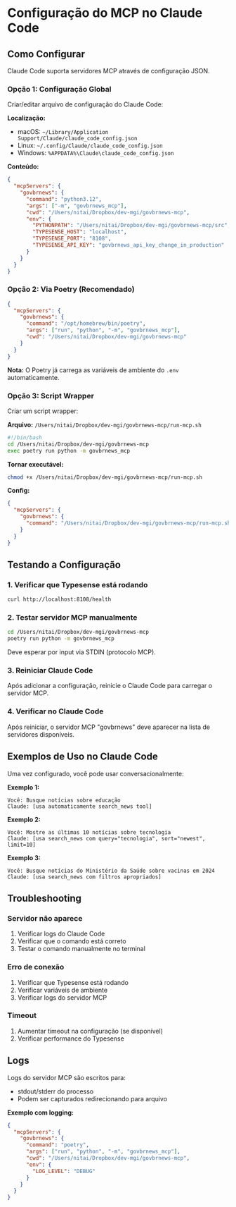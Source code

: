 # Configuração do MCP no Claude Code

## Como Configurar

Claude Code suporta servidores MCP através de configuração JSON.

### Opção 1: Configuração Global

Criar/editar arquivo de configuração do Claude Code:

**Localização:**
- macOS: `~/Library/Application Support/Claude/claude_code_config.json`
- Linux: `~/.config/Claude/claude_code_config.json`
- Windows: `%APPDATA%\Claude\claude_code_config.json`

**Conteúdo:**
```json
{
  "mcpServers": {
    "govbrnews": {
      "command": "python3.12",
      "args": ["-m", "govbrnews_mcp"],
      "cwd": "/Users/nitai/Dropbox/dev-mgi/govbrnews-mcp",
      "env": {
        "PYTHONPATH": "/Users/nitai/Dropbox/dev-mgi/govbrnews-mcp/src",
        "TYPESENSE_HOST": "localhost",
        "TYPESENSE_PORT": "8108",
        "TYPESENSE_API_KEY": "govbrnews_api_key_change_in_production"
      }
    }
  }
}
```

### Opção 2: Via Poetry (Recomendado)

```json
{
  "mcpServers": {
    "govbrnews": {
      "command": "/opt/homebrew/bin/poetry",
      "args": ["run", "python", "-m", "govbrnews_mcp"],
      "cwd": "/Users/nitai/Dropbox/dev-mgi/govbrnews-mcp"
    }
  }
}
```

**Nota:** O Poetry já carrega as variáveis de ambiente do `.env` automaticamente.

### Opção 3: Script Wrapper

Criar um script wrapper:

**Arquivo:** `/Users/nitai/Dropbox/dev-mgi/govbrnews-mcp/run-mcp.sh`
```bash
#!/bin/bash
cd /Users/nitai/Dropbox/dev-mgi/govbrnews-mcp
exec poetry run python -m govbrnews_mcp
```

**Tornar executável:**
```bash
chmod +x /Users/nitai/Dropbox/dev-mgi/govbrnews-mcp/run-mcp.sh
```

**Config:**
```json
{
  "mcpServers": {
    "govbrnews": {
      "command": "/Users/nitai/Dropbox/dev-mgi/govbrnews-mcp/run-mcp.sh"
    }
  }
}
```

## Testando a Configuração

### 1. Verificar que Typesense está rodando
```bash
curl http://localhost:8108/health
```

### 2. Testar servidor MCP manualmente
```bash
cd /Users/nitai/Dropbox/dev-mgi/govbrnews-mcp
poetry run python -m govbrnews_mcp
```

Deve esperar por input via STDIN (protocolo MCP).

### 3. Reiniciar Claude Code

Após adicionar a configuração, reinicie o Claude Code para carregar o servidor MCP.

### 4. Verificar no Claude Code

Após reiniciar, o servidor MCP "govbrnews" deve aparecer na lista de servidores disponíveis.

## Exemplos de Uso no Claude Code

Uma vez configurado, você pode usar conversacionalmente:

**Exemplo 1:**
```
Você: Busque notícias sobre educação
Claude: [usa automaticamente search_news tool]
```

**Exemplo 2:**
```
Você: Mostre as últimas 10 notícias sobre tecnologia
Claude: [usa search_news com query="tecnologia", sort="newest", limit=10]
```

**Exemplo 3:**
```
Você: Busque notícias do Ministério da Saúde sobre vacinas em 2024
Claude: [usa search_news com filtros apropriados]
```

## Troubleshooting

### Servidor não aparece

1. Verificar logs do Claude Code
2. Verificar que o comando está correto
3. Testar o comando manualmente no terminal

### Erro de conexão

1. Verificar que Typesense está rodando
2. Verificar variáveis de ambiente
3. Verificar logs do servidor MCP

### Timeout

1. Aumentar timeout na configuração (se disponível)
2. Verificar performance do Typesense

## Logs

Logs do servidor MCP são escritos para:
- stdout/stderr do processo
- Podem ser capturados redirecionando para arquivo

**Exemplo com logging:**
```json
{
  "mcpServers": {
    "govbrnews": {
      "command": "poetry",
      "args": ["run", "python", "-m", "govbrnews_mcp"],
      "cwd": "/Users/nitai/Dropbox/dev-mgi/govbrnews-mcp",
      "env": {
        "LOG_LEVEL": "DEBUG"
      }
    }
  }
}
```
